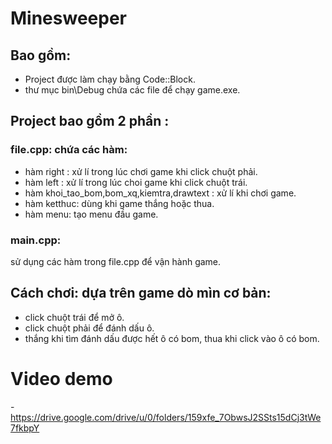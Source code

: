 # Minesweeper

## Bao gồm:
- Project được làm chạy bằng Code::Block.
- thư mục bin\Debug chứa các file để chạy game.exe.
## Project bao gồm 2 phần :
### file.cpp: chứa các hàm:
- hàm right : xử lí trong lúc chơi game khi click chuột phải.
- hàm left : xử lí trong lúc choi game khi click chuột trái.
- hàm khoi_tao_bom,bom_xq,kiemtra,drawtext : xử lí khi chơi game.
- hàm ketthuc: dùng khi game thắng hoặc thua.
- hàm menu: tạo menu đầu game.
### main.cpp:
sử dụng các hàm trong file.cpp để vận hành game.
## Cách chơi: dựa trên game dò mìn cơ bản:
- click chuột trái để mở ô.
- click chuột phải để đánh dấu ô.
- thắng khi tìm đánh dấu được hết ô có bom, thua khi click vào ô có bom.
# Video demo
-https://drive.google.com/drive/u/0/folders/159xfe_7ObwsJ2SSts15dCj3tWe7fkbpY
